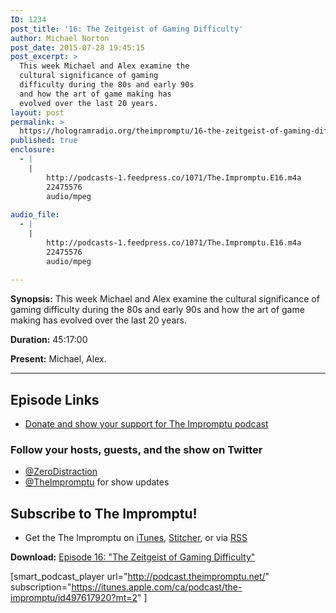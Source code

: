 ```yaml
---
ID: 1234
post_title: '16: The Zeitgeist of Gaming Difficulty'
author: Michael Norton
post_date: 2015-07-28 19:45:15
post_excerpt: >
  This week Michael and Alex examine the
  cultural significance of gaming
  difficulty during the 80s and early 90s
  and how the art of game making has
  evolved over the last 20 years.
layout: post
permalink: >
  https://hologramradio.org/theimpromptu/16-the-zeitgeist-of-gaming-difficulty
published: true
enclosure:
  - |
    |
        http://podcasts-1.feedpress.co/1071/The.Impromptu.E16.m4a
        22475576
        audio/mpeg
        
audio_file:
  - |
    |
        http://podcasts-1.feedpress.co/1071/The.Impromptu.E16.m4a
        22475576
        audio/mpeg
        
---
```

__Synopsis:__ This week Michael and Alex examine the cultural significance of gaming difficulty during the 80s and early 90s and how the art of game making has evolved over the last 20 years.

__Duration:__ 45:17:00

__Present:__ Michael, Alex.

_________

## Episode Links

- [Donate and show your support for The Impromptu podcast](http://theimpromptu.net/donate/)

### Follow your hosts, guests, and the show on Twitter
- [@ZeroDistraction](https://twitter.com/zerodistraction)
- [@TheImpromptu](https://twitter.com/theimpromptu) for show updates

## Subscribe to The Impromptu!

- Get the The Impromptu on [iTunes](https://itunes.apple.com/ca/podcast/the-impromptu/id497617920?mt=2), [Stitcher](http://www.stitcher.com/podcast/the-impromptu), or via [RSS](http://podcast.theimpromptu.net)

__Download:__ [Episode 16: "The Zeitgeist of Gaming Difficulty"](http://podcasts-1.feedpress.co/1071/The.Impromptu.E16.m4a)

[smart_podcast_player url="http://podcast.theimpromptu.net/" subscription="https://itunes.apple.com/ca/podcast/the-impromptu/id497617920?mt=2" ]